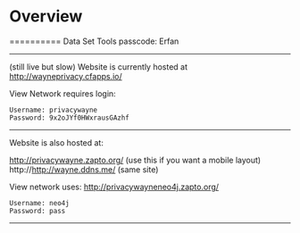 # Overview
==========
Data Set Tools passcode: Erfan
____________________________
(still live but slow)
Website is currently hosted at http://wayneprivacy.cfapps.io/

View Network requires login:

```
Username: privacywayne
Password: 9x2oJYf0HWxrausGAzhf
```
____________________________
Website is also hosted at:

http://privacywayne.zapto.org/  (use this if you want a mobile layout)
http://http://wayne.ddns.me/    (same site)

View network uses: 
http://privacywayneneo4j.zapto.org/

```
Username: neo4j
Password: pass
```
____________________________
